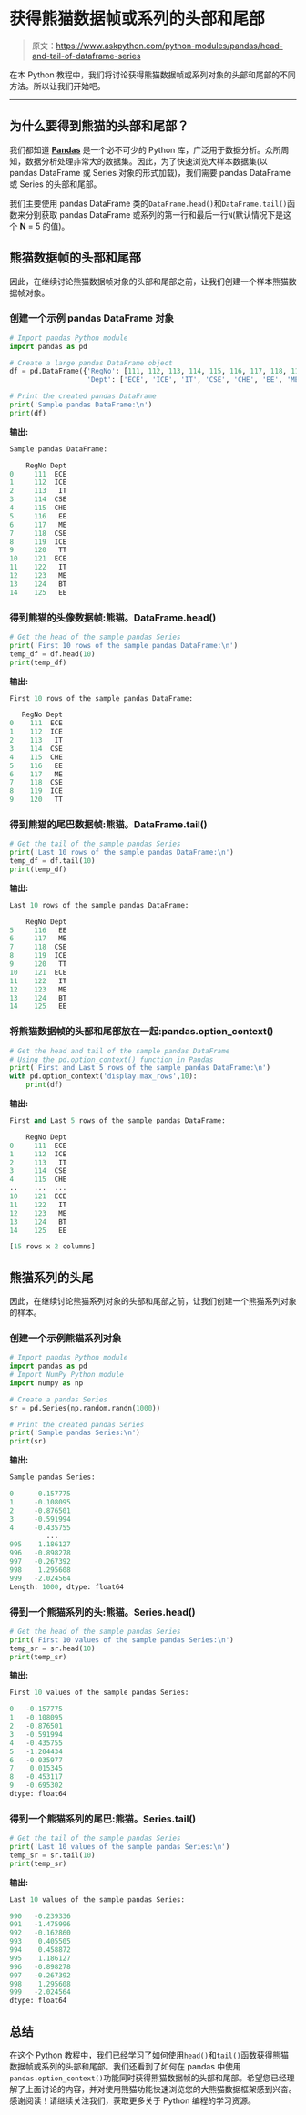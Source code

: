 # 获得熊猫数据帧或系列的头部和尾部

> 原文：<https://www.askpython.com/python-modules/pandas/head-and-tail-of-dataframe-series>

在本 Python 教程中，我们将讨论获得熊猫数据帧或系列对象的头部和尾部的不同方法。所以让我们开始吧。

* * *

## 为什么要得到熊猫的头部和尾部？

我们都知道 **[Pandas](https://www.askpython.com/python-modules/pandas/python-pandas-module-tutorial)** 是一个必不可少的 Python 库，广泛用于数据分析。众所周知，数据分析处理非常大的数据集。因此，为了快速浏览大样本数据集(以 pandas DataFrame 或 Series 对象的形式加载)，我们需要 pandas DataFrame 或 Series 的头部和尾部。

我们主要使用 pandas DataFrame 类的`DataFrame.head()`和`DataFrame.tail()`函数来分别获取 pandas DataFrame 或系列的第一行和最后一行`N`(默认情况下是这个 **N** = 5 的值)。

## 熊猫数据帧的头部和尾部

因此，在继续讨论熊猫数据帧对象的头部和尾部之前，让我们创建一个样本熊猫数据帧对象。

### 创建一个示例 pandas DataFrame 对象

```py
# Import pandas Python module
import pandas as pd

# Create a large pandas DataFrame object
df = pd.DataFrame({'RegNo': [111, 112, 113, 114, 115, 116, 117, 118, 119, 120, 121, 122, 123, 124, 125],
                   'Dept': ['ECE', 'ICE', 'IT', 'CSE', 'CHE', 'EE', 'ME', 'CSE', 'ICE', 'TT', 'ECE', 'IT', 'ME', 'BT', 'EE']})

# Print the created pandas DataFrame
print('Sample pandas DataFrame:\n')
print(df)

```

**输出:**

```py
Sample pandas DataFrame:

    RegNo Dept
0     111  ECE
1     112  ICE
2     113   IT
3     114  CSE
4     115  CHE
5     116   EE
6     117   ME
7     118  CSE
8     119  ICE
9     120   TT
10    121  ECE
11    122   IT
12    123   ME
13    124   BT
14    125   EE

```

### 得到熊猫的头像数据帧:熊猫。DataFrame.head()

```py
# Get the head of the sample pandas Series
print('First 10 rows of the sample pandas DataFrame:\n')
temp_df = df.head(10)
print(temp_df)

```

**输出:**

```py
First 10 rows of the sample pandas DataFrame:

   RegNo Dept
0    111  ECE
1    112  ICE
2    113   IT
3    114  CSE
4    115  CHE
5    116   EE
6    117   ME
7    118  CSE
8    119  ICE
9    120   TT

```

### 得到熊猫的尾巴数据帧:熊猫。DataFrame.tail()

```py
# Get the tail of the sample pandas Series
print('Last 10 rows of the sample pandas DataFrame:\n')
temp_df = df.tail(10)
print(temp_df)

```

**输出:**

```py
Last 10 rows of the sample pandas DataFrame:

    RegNo Dept
5     116   EE
6     117   ME
7     118  CSE
8     119  ICE
9     120   TT
10    121  ECE
11    122   IT
12    123   ME
13    124   BT
14    125   EE

```

### 将熊猫数据帧的头部和尾部放在一起:pandas.option_context()

```py
# Get the head and tail of the sample pandas DataFrame
# Using the pd.option_context() function in Pandas
print('First and Last 5 rows of the sample pandas DataFrame:\n')
with pd.option_context('display.max_rows',10):
    print(df)

```

**输出:**

```py
First and Last 5 rows of the sample pandas DataFrame:

    RegNo Dept
0     111  ECE
1     112  ICE
2     113   IT
3     114  CSE
4     115  CHE
..    ...  ...
10    121  ECE
11    122   IT
12    123   ME
13    124   BT
14    125   EE

[15 rows x 2 columns]

```

## 熊猫系列的头尾

因此，在继续讨论熊猫系列对象的头部和尾部之前，让我们创建一个熊猫系列对象的样本。

### 创建一个示例熊猫系列对象

```py
# Import pandas Python module
import pandas as pd
# Import NumPy Python module
import numpy as np

# Create a pandas Series
sr = pd.Series(np.random.randn(1000))

# Print the created pandas Series
print('Sample pandas Series:\n')
print(sr)

```

**输出:**

```py
Sample pandas Series:

0     -0.157775
1     -0.108095
2     -0.876501
3     -0.591994
4     -0.435755
         ...   
995    1.186127
996   -0.898278
997   -0.267392
998    1.295608
999   -2.024564
Length: 1000, dtype: float64

```

### 得到一个熊猫系列的头:熊猫。Series.head()

```py
# Get the head of the sample pandas Series
print('First 10 values of the sample pandas Series:\n')
temp_sr = sr.head(10)
print(temp_sr)

```

**输出:**

```py
First 10 values of the sample pandas Series:

0   -0.157775
1   -0.108095
2   -0.876501
3   -0.591994
4   -0.435755
5   -1.204434
6   -0.035977
7    0.015345
8   -0.453117
9   -0.695302
dtype: float64

```

### 得到一个熊猫系列的尾巴:熊猫。Series.tail()

```py
# Get the tail of the sample pandas Series
print('Last 10 values of the sample pandas Series:\n')
temp_sr = sr.tail(10)
print(temp_sr)

```

**输出:**

```py
Last 10 values of the sample pandas Series:

990   -0.239336
991   -1.475996
992   -0.162860
993    0.405505
994    0.458872
995    1.186127
996   -0.898278
997   -0.267392
998    1.295608
999   -2.024564
dtype: float64

```

## 总结

在这个 Python 教程中，我们已经学习了如何使用`head()`和`tail()`函数获得熊猫数据帧或系列的头部和尾部。我们还看到了如何在 pandas 中使用`pandas.option_context()`功能同时获得熊猫数据帧的头部和尾部。希望您已经理解了上面讨论的内容，并对使用熊猫功能快速浏览您的大熊猫数据框架感到兴奋。感谢阅读！请继续关注我们，获取更多关于 Python 编程的学习资源。